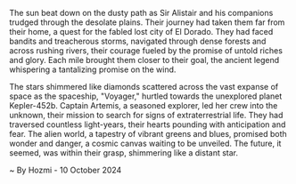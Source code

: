 
The sun beat down on the dusty path as Sir Alistair and his companions trudged through the desolate plains. Their journey had taken them far from their home, a quest for the fabled lost city of El Dorado. They had faced bandits and treacherous storms, navigated through dense forests and across rushing rivers, their courage fueled by the promise of untold riches and glory. Each mile brought them closer to their goal, the ancient legend whispering a tantalizing promise on the wind.

The stars shimmered like diamonds scattered across the vast expanse of space as the spaceship, "Voyager," hurtled towards the unexplored planet Kepler-452b. Captain Artemis, a seasoned explorer, led her crew into the unknown, their mission to search for signs of extraterrestrial life. They had traversed countless light-years, their hearts pounding with anticipation and fear. The alien world, a tapestry of vibrant greens and blues, promised both wonder and danger, a cosmic canvas waiting to be unveiled.  The future, it seemed, was within their grasp, shimmering like a distant star. 

~ By Hozmi - 10 October 2024
